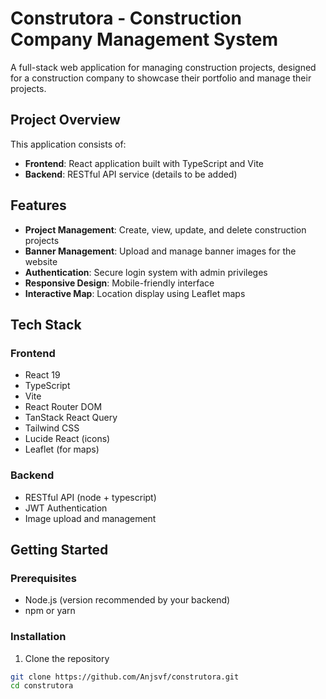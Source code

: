 # Construtora - Construction Company Management System

A full-stack web application for managing construction projects, designed for a construction company to showcase their portfolio and manage their projects.

## Project Overview

This application consists of:
- **Frontend**: React application built with TypeScript and Vite
- **Backend**: RESTful API service (details to be added)

## Features

- **Project Management**: Create, view, update, and delete construction projects
- **Banner Management**: Upload and manage banner images for the website
- **Authentication**: Secure login system with admin privileges
- **Responsive Design**: Mobile-friendly interface
- **Interactive Map**: Location display using Leaflet maps

## Tech Stack

### Frontend
- React 19
- TypeScript
- Vite
- React Router DOM
- TanStack React Query
- Tailwind CSS
- Lucide React (icons)
- Leaflet (for maps)

### Backend
- RESTful API (node + typescript)
- JWT Authentication
- Image upload and management

## Getting Started

### Prerequisites
- Node.js (version recommended by your backend)
- npm or yarn

### Installation

1. Clone the repository
```bash
git clone https://github.com/Anjsvf/construtora.git
cd construtora